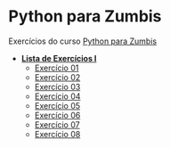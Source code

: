 # Python para Zumbis
Exercícios do curso [Python para Zumbis](http://pycursos.com/python-para-zumbis/)

- **[Lista de Exercícios I](./list-01/lista_de_exercicios_01_python_para_zumbis.pdf)**
    - [Exercício 01](./list-01/class-01-resolved-ftonato-ademilson-flores-tonato.py)
    - [Exercício 02](./list-01/class-02-resolved-ftonato-ademilson-flores-tonato.py)
    - [Exercício 03](./list-01/class-03-resolved-ftonato-ademilson-flores-tonato.py)
    - [Exercício 04](./list-01/class-04-resolved-ftonato-ademilson-flores-tonato.py)
    - [Exercício 05](./list-01/class-05-resolved-ftonato-ademilson-flores-tonato.py)
    - [Exercício 06](./list-01/class-06-resolved-ftonato-ademilson-flores-tonato.py)
    - [Exercício 07](./list-01/class-07-resolved-ftonato-ademilson-flores-tonato.py)
    - [Exercício 08](./list-01/class-08-resolved-ftonato-ademilson-flores-tonato.py)

